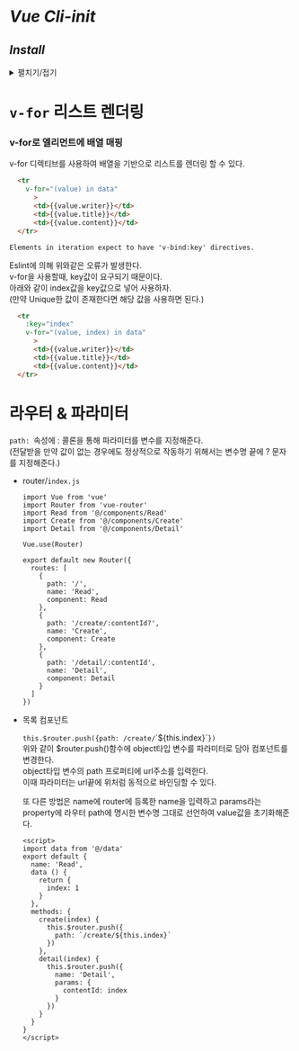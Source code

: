 # *Vue Cli-init*
## *Install*
<details>
<summary>펼치기/접기</summary>
<br>

- ## NPM 방식
  - ### vue/cli-init 설치
    ```bash
    npm i -g @vue/cli-init
    ```

  - ### vue 프로젝트 추가
    ```bash
    vue init webpack {프로젝트명}
    ```
- ## YARN 방식
  - ### yarn 설치
    ```bash
    npm install -g yarn
    ```
  - ### vue 설치
    ```bash
    yarn global add vue
    ```
  - ### vue/cli-init 설치
    일종의 보일러플레이트로 vue.js 프로젝트의 환경 세팅을 자동으로 해준다.
    ```bash
    yarn global add @vue/cli-init
    ```

  - ### vue 프로젝트 추가
    ```bash
    vue init webpack {프로젝트명}
    ```

  - #### 설치 옵션 선택 및 설치 결과
    ```text/plain
    ? Project name {프로젝트명}
    ? Project description {프로젝트 상세설명}
    ? Author 닉네임 <깃허브 계정>
    ? Vue build standalone
    ? Install vue-router? Yes
    ? Use ESLint to lint your code? No
    ? Set up unit tests Yes
    ? Pick a test runner jest
    ? Setup e2e tests with Nightwatch? No
    ? Should we run `npm install` for you after the project has been created? (recommended) npm

      vue-cli · Generated "vue2-board".
      
    Run `npm audit` for details.

    # Project initialization finished!
    # ========================

    To get started:

      cd vue2-board
      npm run dev
    ```

</details>

# `v-for` 리스트 렌더링
### v-for로 엘리먼트에 배열 매핑
v-for 디렉티브를 사용하여 배열을 기반으로 리스트를 렌더링 할 수 있다.

```html
  <tr 
    v-for="(value) in data"
      >
      <td>{{value.writer}}</td>
      <td>{{value.title}}</td>
      <td>{{value.content}}</td>
  </tr>
```

```text/plain
Elements in iteration expect to have 'v-bind:key' directives.
```
Eslint에 의해 위와같은 오류가 발생한다.  
v-for을 사용할때, key값이 요구되기 때문이다.  
아래와 같이 index값을 key값으로 넣어 사용하자.  
(만약 Unique한 값이 존재한다면 해당 값을 사용하면 된다.)

```html
  <tr 
    :key="index"
    v-for="(value, index) in data"
      >
      <td>{{value.writer}}</td>
      <td>{{value.title}}</td>
      <td>{{value.content}}</td>
  </tr>
```

# 라우터 & 파라미터
`path: `속성에 : 콜론을 통해 파라미터를 변수를 지정해준다.  
(전달받을 만약 값이 없는 경우에도 정상적으로 작동하기 위해서는 변수명 끝에 ? 문자를 지정해준다.)
- router/`index.js`
  ```
  import Vue from 'vue'
  import Router from 'vue-router'
  import Read from '@/components/Read'
  import Create from '@/components/Create'
  import Detail from '@/components/Detail'

  Vue.use(Router)

  export default new Router({
    routes: [
      {
        path: '/',
        name: 'Read',
        component: Read
      },
      {
        path: '/create/:contentId?',
        name: 'Create',
        component: Create
      },
      {
        path: '/detail/:contentId',
        name: 'Detail',
        component: Detail
      }
    ]
  })
  ```
- 목록 컴포넌트
  
  `this.$router.push({path: /create/`\`${this.index}\``})`  
  위와 같이 $router.push()함수에 object타입 변수를 파라미터로 담아 컴포넌트를 변경한다.  
  object타입 변수의 path 프로퍼티에 url주소를 입력한다.  
  이때 파라미터는 url끝에 위처럼 동적으로 바인딩할 수 있다.  

  또 다른 방법은 name에 router에 등록한 name을 입력하고 params라는 property에 
  라우터 path에 명시한 변수명 그대로 선언하여 value값을 초기화해준다.
  ```vue
  <script>
  import data from '@/data'
  export default {
    name: 'Read',
    data () {
      return {
        index: 1
      }
    },
    methods: {
      create(index) {
        this.$router.push({
          path: `/create/${this.index}`
        })
      },
      detail(index) {
        this.$router.push({
          name: 'Detail',
          params: {
            contentId: index
          }
        })
      }
    }
  }
  </script>
  ```